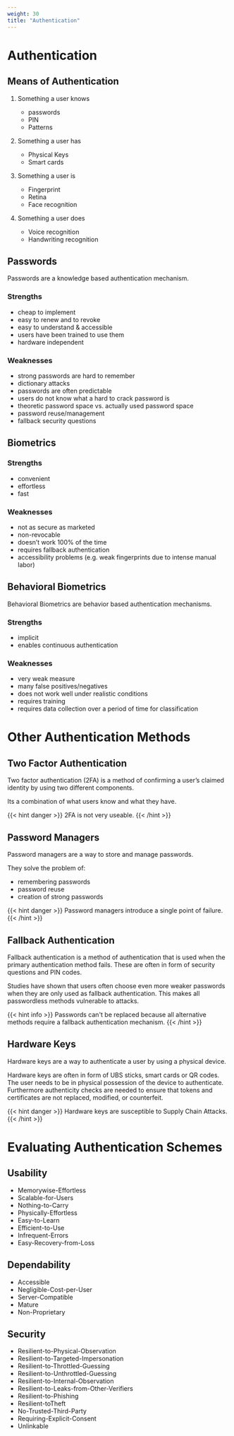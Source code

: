 ```yaml
---
weight: 30
title: "Authentication"
---
```


# Authentication

## Means of Authentication

1. Something a user knows

   - passwords
   - PIN
   - Patterns

2. Something a user has

    - Physical Keys
    - Smart cards

3. Something a user is

   - Fingerprint
   - Retina
   - Face recognition

4. Something a user does

   - Voice recognition
   - Handwriting recognition

## Passwords

Passwords are a knowledge based authentication mechanism.

### Strengths

- cheap to implement
- easy to renew and to revoke
- easy to understand & accessible
- users have been trained to use them
- hardware independent

### Weaknesses

- strong passwords are hard to remember
- dictionary attacks
- passwords are often predictable
- users do not know what a hard to crack password is
- theoretic password space vs. actually used password space
- password reuse/management
- fallback security questions

## Biometrics

### Strengths

- convenient
- effortless
- fast

### Weaknesses

- not as secure as marketed
- non-revocable
- doesn’t work 100% of the time
- requires fallback authentication
- accessibility problems (e.g. weak fingerprints due to intense manual labor)

## Behavioral Biometrics

Behavioral Biometrics are behavior based authentication mechanisms.

### Strengths

- implicit
- enables continuous authentication

### Weaknesses

- very weak measure
- many false positives/negatives
- does not work well under realistic conditions
- requires training
- requires data collection over a period of time for classification

# Other Authentication Methods

## Two Factor Authentication

Two factor authentication (2FA) is a method of confirming a user’s claimed identity by using two different components.

Its a combination of what users know and what they have.

{{< hint danger >}}
2FA is not very useable.
{{< /hint >}}

## Password Managers

Password managers are a way to store and manage passwords.

They solve the problem of:

- remembering passwords
- password reuse
- creation of strong passwords

{{< hint danger >}}
Password managers introduce a single point of failure.
{{< /hint >}}

## Fallback Authentication

Fallback authentication is a method of authentication that is used when the primary authentication method fails. These are often in form of security questions and PIN codes.

Studies have shown that users often choose even more weaker passwords when they are only used as fallback authentication. This makes all passwordless methods vulnerable to attacks.

{{< hint info >}}
Passwords can't be replaced because all alternative methods require a fallback authentication mechanism.
{{< /hint >}}

## Hardware Keys

Hardware keys are a way to authenticate a user by using a physical device.

Hardware keys are often in form of UBS sticks, smart cards or QR codes. The user needs to be in physical possession of the device to authenticate. Furthermore authenticity checks are needed to ensure that tokens and certificates are not replaced, modified, or counterfeit.

{{< hint danger >}}
Hardware keys are susceptible to Supply Chain Attacks.
{{< /hint >}}

# Evaluating Authentication Schemes

## Usability

- Memorywise-Effortless
- Scalable-for-Users
- Nothing-to-Carry
- Physically-Effortless
- Easy-to-Learn
- Efficient-to-Use
- Infrequent-Errors
- Easy-Recovery-from-Loss

## Dependability

- Accessible
- Negligible-Cost-per-User
- Server-Compatible
- Mature
- Non-Proprietary

## Security

- Resilient-to-Physical-Observation
- Resilient-to-Targeted-Impersonation
- Resilient-to-Throttled-Guessing
- Resilient-to-Unthrottled-Guessing
- Resilient-to-Internal-Observation
- Resilient-to-Leaks-from-Other-Verifiers
- Resilient-to-Phishing
- Resilient-toTheft
- No-Trusted-Third-Party
- Requiring-Explicit-Consent
- Unlinkable

